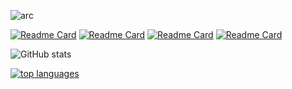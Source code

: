 
![arc](https://github.com/jonalinux/jonalinux/assets/103053714/87d24300-52da-4164-854d-0a69dbf38aac)

[![Readme Card](https://github-readme-stats.vercel.app/api/pin/?username=architalia&repo=clean)](https://github.com/ArchItalia/clean) [![Readme Card](https://github-readme-stats.vercel.app/api/pin/?username=architalia&repo=installscript)](https://github.com/ArchItalia/installscript)
[![Readme Card](https://github-readme-stats.vercel.app/api/pin/?username=architalia&repo=installcore)](https://github.com/ArchItalia/architalia-live) [![Readme Card](https://github-readme-stats.vercel.app/api/pin/?username=architalia&repo=site)](https://github.com/ArchItalia/site)

![GitHub stats](https://github-readme-stats.vercel.app/api?username=jonalinux&show_icons=true&theme=transparent&show=reviews,discussions_started,discussions_answered)

[![top languages](https://github-readme-stats.vercel.app/api/top-langs/?username=jonalinux&theme=white-black&layout=donut&hide_progress=true)](https://github.com/jonalinux/)
